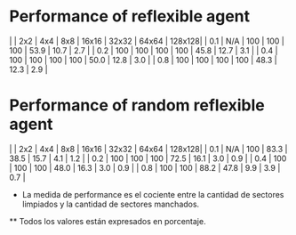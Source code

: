 # Performance of reflexible agent

|     | 2x2  | 4x4  | 8x8  | 16x16 | 32x32 | 64x64 | 128x128|
| 0.1 | N/A  | 100  | 100  | 100   | 53.9  | 10.7  |  2.7   |
| 0.2 | 100  | 100  | 100  | 100   | 45.8  | 12.7  |  3.1   |
| 0.4 | 100  | 100  | 100  | 100   | 50.0  | 12.8  |   3.0  |
| 0.8 | 100  | 100  | 100  | 100   | 48.3  |  12.3 |  2.9   |

# Performance of random reflexible agent

|     | 2x2  | 4x4  | 8x8   | 16x16 | 32x32 | 64x64 | 128x128|
| 0.1 | N/A  | 100  | 83.3  |  38.5 | 15.7  |  4.1  |  1.2   |
| 0.2 | 100  | 100  | 100   | 72.5  |  16.1 |  3.0  |  0.9   |
| 0.4 | 100  | 100  | 100   | 48.0  |  16.3 |  3.0  |  0.9   |
| 0.8 | 100  | 100  | 88.2  | 47.8  |  9.9  |  3.9  |  0.7   |

* La medida de performance es el cociente entre la cantidad de sectores limpiados y la cantidad de sectores manchados.

** Todos los valores están expresados en porcentaje.
